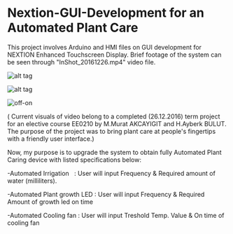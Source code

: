 # Nextion-GUI-Development for an Automated Plant Care
This project involves Arduino and HMI files on GUI development for NEXTION Enhanced Touchscreen Display.
Brief footage of the system can be seen through "InShot_20161226.mp4" video file. 

![alt tag](https://cloud.githubusercontent.com/assets/24646925/22704989/6e04aa90-ed72-11e6-86e8-847ea1736876.jpg)

![alt tag](https://cloud.githubusercontent.com/assets/24646925/22705064/b872fe56-ed72-11e6-8e03-583545a8c529.jpg)

![off-on](https://cloud.githubusercontent.com/assets/24646925/24079613/764a1258-0c94-11e7-93a5-7a7696b2ef7d.jpg)


( Current visuals of video belong to a completed (26.12.2016) term project for an elective course EE0210 by M.Murat AKCAYIGIT and H.Ayberk BULUT. The purpose of the project was to bring plant care at people's fingertips with a friendly user interface.)

Now, my purpose is to upgrade the system to obtain fully Automated Plant Caring device with listed specifications below:

-Automated Irrigation
    : User will input Frequency & Required amount of water (milliliters).
    
-Automated Plant growth LED
    : User will input Frequency & Required Amount of growth led on time
    
-Automated Cooling fan
    : User will input Treshold Temp. Value & On time of cooling fan
